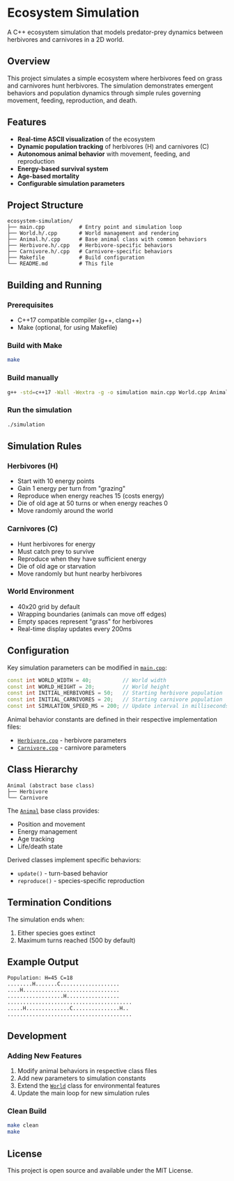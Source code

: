 # Ecosystem Simulation

A C++ ecosystem simulation that models predator-prey dynamics between herbivores and carnivores in a 2D world.

## Overview

This project simulates a simple ecosystem where herbivores feed on grass and carnivores hunt herbivores. The simulation demonstrates emergent behaviors and population dynamics through simple rules governing movement, feeding, reproduction, and death.

## Features

- **Real-time ASCII visualization** of the ecosystem
- **Dynamic population tracking** of herbivores (H) and carnivores (C)
- **Autonomous animal behavior** with movement, feeding, and reproduction
- **Energy-based survival system**
- **Age-based mortality**
- **Configurable simulation parameters**

## Project Structure

```
ecosystem-simulation/
├── main.cpp           # Entry point and simulation loop
├── World.h/.cpp       # World management and rendering
├── Animal.h/.cpp      # Base animal class with common behaviors
├── Herbivore.h/.cpp   # Herbivore-specific behaviors
├── Carnivore.h/.cpp   # Carnivore-specific behaviors
├── Makefile           # Build configuration
└── README.md          # This file
```

## Building and Running

### Prerequisites
- C++17 compatible compiler (g++, clang++)
- Make (optional, for using Makefile)

### Build with Make
```bash
make
```

### Build manually
```bash
g++ -std=c++17 -Wall -Wextra -g -o simulation main.cpp World.cpp Animal.cpp Herbivore.cpp Carnivore.cpp
```

### Run the simulation
```bash
./simulation
```

## Simulation Rules

### Herbivores (H)
- Start with 10 energy points
- Gain 1 energy per turn from "grazing"
- Reproduce when energy reaches 15 (costs energy)
- Die of old age at 50 turns or when energy reaches 0
- Move randomly around the world

### Carnivores (C)
- Hunt herbivores for energy
- Must catch prey to survive
- Reproduce when they have sufficient energy
- Die of old age or starvation
- Move randomly but hunt nearby herbivores

### World Environment
- 40x20 grid by default
- Wrapping boundaries (animals can move off edges)
- Empty spaces represent "grass" for herbivores
- Real-time display updates every 200ms

## Configuration

Key simulation parameters can be modified in [`main.cpp`](main.cpp):

```cpp
const int WORLD_WIDTH = 40;          // World width
const int WORLD_HEIGHT = 20;         // World height  
const int INITIAL_HERBIVORES = 50;   // Starting herbivore population
const int INITIAL_CARNIVORES = 20;   // Starting carnivore population
const int SIMULATION_SPEED_MS = 200; // Update interval in milliseconds
```

Animal behavior constants are defined in their respective implementation files:
- [`Herbivore.cpp`](Herbivore.cpp) - herbivore parameters
- [`Carnivore.cpp`](Carnivore.cpp) - carnivore parameters

## Class Hierarchy

```
Animal (abstract base class)
├── Herbivore
└── Carnivore
```

The [`Animal`](Animal.h) base class provides:
- Position and movement
- Energy management
- Age tracking
- Life/death state

Derived classes implement specific behaviors:
- `update()` - turn-based behavior
- `reproduce()` - species-specific reproduction

## Termination Conditions

The simulation ends when:
1. Either species goes extinct
2. Maximum turns reached (500 by default)

## Example Output

```
Population: H=45 C=18
........H.......C...................
....H...............................
..................H.................
........................................
.....H..............C...............H..
........................................
```

## Development

### Adding New Features
1. Modify animal behaviors in respective class files
2. Add new parameters to simulation constants
3. Extend the [`World`](World.h) class for environmental features
4. Update the main loop for new simulation rules

### Clean Build
```bash
make clean
make
```

## License

This project is open source and available under the MIT License.